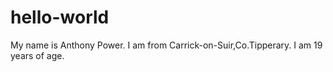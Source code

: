# hello-world
My name is Anthony Power.
I am from Carrick-on-Suir,Co.Tipperary.
I am 19 years of age.
